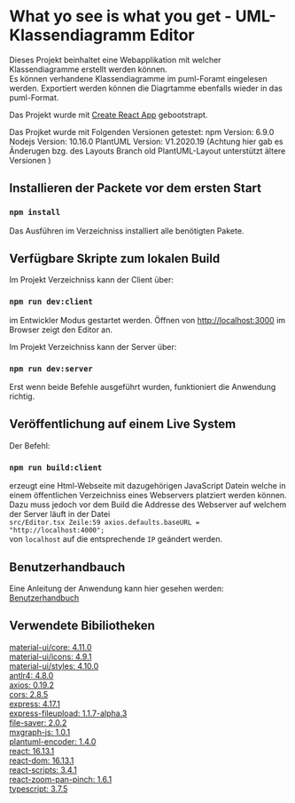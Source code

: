 # What yo see is what you get - UML-Klassendiagramm Editor

Dieses Projekt beinhaltet eine Webapplikation mit welcher Klassendiagramme erstellt werden können. <br>
Es können verhandene Klassendiagramme im puml-Foramt eingelesen werden. 
Exportiert werden können die Diagrtamme ebenfalls wieder in das puml-Format.

Das Projekt wurde mit [Create React App](https://github.com/facebook/create-react-app) gebootstrapt.

Das Projket wurde mit Folgenden Versionen getestet:
npm Version: 6.9.0
Nodejs Version: 10.16.0
PlantUML Version: V1.2020.19  (Achtung hier gab es Änderugen bzg. des Layouts Branch old PlantUML-Layout unterstützt ältere Versionen )

## Installieren der Packete vor dem ersten Start

### `npm install`

Das Ausführen im Verzeichniss installiert alle benötigten Pakete.

## Verfügbare Skripte zum lokalen Build

Im Projekt Verzeichniss kann der Client über:

### `npm run dev:client`

im Entwickler Modus gestartet werden. 
Öffnen von [http://localhost:3000](http://localhost:3000) im Browser zeigt den Editor an.


Im Projekt Verzeichniss kann der Server über:

### `npm run dev:server`


Erst wenn beide Befehle ausgeführt wurden, funktioniert die Anwendung richtig.


## Veröffentlichung auf einem Live System

Der Befehl:

### `npm run build:client`

erzeugt eine Html-Webseite mit dazugehörigen JavaScript Datein 
welche in einem öffentlichen Verzeichniss eines Webservers platziert werden können. <br>
Dazu muss jedoch vor dem Build die Addresse des Webserver auf welchem der Server läuft in der 
Datei <br> `src/Editor.tsx Zeile:59 axios.defaults.baseURL = "http://localhost:4000";` <br> von `localhost` auf die entsprechende `IP` geändert werden. 

## Benutzerhandbauch

Eine Anleitung der Anwendung kann hier gesehen werden:
[Benutzerhandbuch](Benutzerhandbuch.pdf)



## Verwendete Bibiliotheken

[material-ui/core: 4.11.0](https://www.npmjs.com/package/@material-ui/core)<br>
[material-ui/icons: 4.9.1](https://www.npmjs.com/package/@material-ui/icons)<br>
[material-ui/styles: 4.10.0](https://www.npmjs.com/package/@material-ui/styles)<br>
[antlr4: 4.8.0](https://www.npmjs.com/package/antlr4)<br>
[axios: 0.19.2](https://www.npmjs.com/package/axios)<br>
[cors: 2.8.5](https://www.npmjs.com/package/cors)<br>
[express: 4.17.1](https://www.npmjs.com/package/express)<br>
[express-fileupload: 1.1.7-alpha.3](https://www.npmjs.com/package/express-fileupload)<br>
[file-saver: 2.0.2](https://www.npmjs.com/package/file-saver)<br>
[mxgraph-js: 1.0.1](https://www.npmjs.com/package/mxgraph-js)<br>
[plantuml-encoder: 1.4.0](https://www.npmjs.com/package/plantuml-encoder)<br>
[react: 16.13.1](https://www.npmjs.com/package/react)<br>
[react-dom: 16.13.1](https://www.npmjs.com/package/react-dom)<br>
[react-scripts: 3.4.1](https://www.npmjs.com/package/react-scripts)<br>
[react-zoom-pan-pinch: 1.6.1](https://www.npmjs.com/package/react-zoom-pan-pinch)<br>
[typescript: 3.7.5](https://www.npmjs.com/package/typescript)<br>
